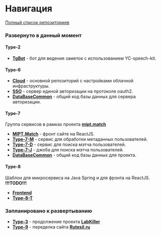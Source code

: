 # Навигация

[Полный список репозиториев](https://github.com/timattt/timattt/blob/master/articles/All.md)

### Развернуто в данный момент

#### Type-2

* [**TgBot**](https://github.com/timattt/TypeTwo) - бот для ведения заметок с использованием YC-speech-kit.

#### Type-6

* [**Cloud**](https://github.com/timattt/TypeSixCloud) - основной репозиторий с настройками облачной инфраструктуры.
* [**SSO**](https://github.com/timattt/TypeSix) - сервер единой авторизации на протоколе oauth2.
* [**DataBaseCommon**](https://github.com/timattt/TypeSixDataBaseCommon) - общий код базы данных для сервера авторизации.

#### Type-7

Группа сервисов в рамках проекта [**mipt.match**](https://mipt-match.ru/)

* [**MIPT.Match**](https://github.com/timattt/TypeSeven) - фронт сайте на ReactJS.
* [**Type-7-M**](https://github.com/timattt/TypeSevenM) - сервис для обработки метаданных пользователей.
* [**Type-7-D**](https://github.com/timattt/TypeSevenD) - сервис для поиска мэтча пользователей.
* [**Type-7-J**](https://github.com/timattt/TypeSevenJ) - джоба для поиска мэтча пользователей.
* [**DataBaseCommon**](https://github.com/timattt/TypeSevenDataBaseCommon) - общий код базы данных для проекта.

#### Type-8

Шаблон для микросервиса на Java Spring и для фронта на ReactJS.
**!!!TODO!!!**

* [**Frontend**](https://github.com/timattt/TypeEight)
* [**Type-8-T**](https://github.com/timattt/TypeEightT)

### Запланировано к развертыванию

* [**Type-3**](https://github.com/timattt/TypeThree) - продолжение проекта [**LabKiller**](https://github.com/timattt/Laboratory-calculations-optimizator)
* [**Type-9**](https://github.com/timattt/TypeNine) - переделка сайта [**Rutesil.ru**](https://www.rutesil.ru/)
